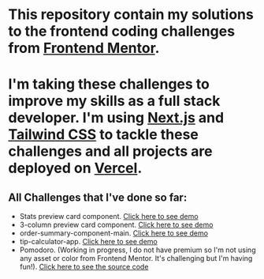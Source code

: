 # This repository contain my solutions to the frontend coding challenges from [Frontend Mentor](https://www.frontendmentor.io/challenges). 
# I'm taking these challenges to improve my skills as a full stack developer.  I'm using [Next.js](https://nextjs.org/) and [Tailwind CSS](https://tailwindcss.com/) to tackle these challenges and all projects are deployed on [Vercel](https://vercel.com/).

## All Challenges that I've done so far:
- Stats preview card component. [Click here to see demo](https://frontend-mentor-challenges-stats-card-k1da2lm0v-hangczz.vercel.app/)
- 3-column preview card component. [Click here to see demo](https://frontend-mentor-challenges-nextjs.vercel.app/)
- order-summary-component-main. [Click here to see demo](https://frontend-mentor-challenges-order-summary-component-main.vercel.app/)
- tip-calculator-app. [Click here to see demo](https://frontend-mentor-challenge-tip-calculator-app.vercel.app/)
- Pomodoro. (Working in progress, I do not have premium so I'm not using any asset or color from Frontend Mentor. It's challenging but I'm having fun!). [Click here to see the source code](https://github.com/HangCcZ/Pomodoro)
